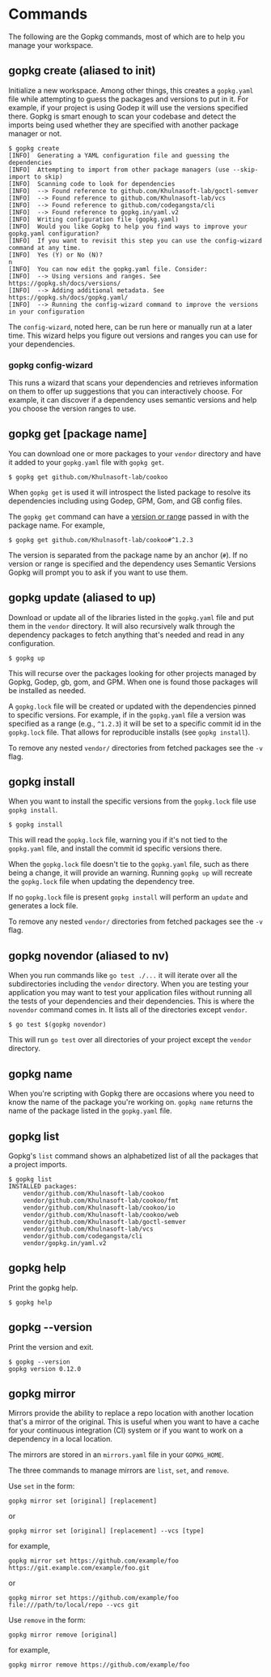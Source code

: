 # Commands

The following are the Gopkg commands, most of which are to help you manage your workspace.

## gopkg create (aliased to init)

Initialize a new workspace. Among other things, this creates a `gopkg.yaml` file
while attempting to guess the packages and versions to put in it. For example,
if your project is using Godep it will use the versions specified there. Gopkg
is smart enough to scan your codebase and detect the imports being used whether
they are specified with another package manager or not.

    $ gopkg create
    [INFO]	Generating a YAML configuration file and guessing the dependencies
    [INFO]	Attempting to import from other package managers (use --skip-import to skip)
    [INFO]	Scanning code to look for dependencies
    [INFO]	--> Found reference to github.com/Khulnasoft-lab/goctl-semver
    [INFO]	--> Found reference to github.com/Khulnasoft-lab/vcs
    [INFO]	--> Found reference to github.com/codegangsta/cli
    [INFO]	--> Found reference to gopkg.in/yaml.v2
    [INFO]	Writing configuration file (gopkg.yaml)
    [INFO]	Would you like Gopkg to help you find ways to improve your gopkg.yaml configuration?
    [INFO]	If you want to revisit this step you can use the config-wizard command at any time.
    [INFO]	Yes (Y) or No (N)?
    n
    [INFO]	You can now edit the gopkg.yaml file. Consider:
    [INFO]	--> Using versions and ranges. See https://gopkg.sh/docs/versions/
    [INFO]	--> Adding additional metadata. See https://gopkg.sh/docs/gopkg.yaml/
    [INFO]	--> Running the config-wizard command to improve the versions in your configuration

The `config-wizard`, noted here, can be run here or manually run at a later time.
This wizard helps you figure out versions and ranges you can use for your
dependencies.

### gopkg config-wizard

This runs a wizard that scans your dependencies and retrieves information on them
to offer up suggestions that you can interactively choose. For example, it can
discover if a dependency uses semantic versions and help you choose the version
ranges to use.

## gopkg get [package name]

You can download one or more packages to your `vendor` directory and have it added to your
`gopkg.yaml` file with `gopkg get`.

    $ gopkg get github.com/Khulnasoft-lab/cookoo

When `gopkg get` is used it will introspect the listed package to resolve its dependencies including using Godep, GPM, Gom, and GB config files.

The `gopkg get` command can have a [version or range](versions.md) passed in with the package name. For example,

    $ gopkg get github.com/Khulnasoft-lab/cookoo#^1.2.3

The version is separated from the package name by an anchor (`#`). If no version or range is specified and the dependency uses Semantic Versions Gopkg will prompt you to ask if you want to use them.

## gopkg update (aliased to up)

Download or update all of the libraries listed in the `gopkg.yaml` file and put
them in the `vendor` directory. It will also recursively walk through the
dependency packages to fetch anything that's needed and read in any configuration.

    $ gopkg up

This will recurse over the packages looking for other projects managed by Gopkg,
Godep, gb, gom, and GPM. When one is found those packages will be installed as needed.

A `gopkg.lock` file will be created or updated with the dependencies pinned to
specific versions. For example, if in the `gopkg.yaml` file a version was
specified as a range (e.g., `^1.2.3`) it will be set to a specific commit id in
the `gopkg.lock` file. That allows for reproducible installs (see `gopkg install`).

To remove any nested `vendor/` directories from fetched packages see the `-v` flag.

## gopkg install

When you want to install the specific versions from the `gopkg.lock` file use `gopkg install`.

    $ gopkg install

This will read the `gopkg.lock` file, warning you if it's not tied to the `gopkg.yaml` file, and install the commit id specific versions there.

When the `gopkg.lock` file doesn't tie to the `gopkg.yaml` file, such as there being a change, it will provide an warning. Running `gopkg up` will recreate the `gopkg.lock` file when updating the dependency tree.

If no `gopkg.lock` file is present `gopkg install` will perform an `update` and generates a lock file.

To remove any nested `vendor/` directories from fetched packages see the `-v` flag.

## gopkg novendor (aliased to nv)

When you run commands like `go test ./...` it will iterate over all the subdirectories including the `vendor` directory. When you are testing your application you may want to test your application files without running all the tests of your dependencies and their dependencies. This is where the `novendor` command comes in. It lists all of the directories except `vendor`.

    $ go test $(gopkg novendor)

This will run `go test` over all directories of your project except the `vendor` directory.

## gopkg name

When you're scripting with Gopkg there are occasions where you need to know the name of the package you're working on. `gopkg name` returns the name of the package listed in the `gopkg.yaml` file.

## gopkg list

Gopkg's `list` command shows an alphabetized list of all the packages that a project imports.

    $ gopkg list
    INSTALLED packages:
    	vendor/github.com/Khulnasoft-lab/cookoo
    	vendor/github.com/Khulnasoft-lab/cookoo/fmt
    	vendor/github.com/Khulnasoft-lab/cookoo/io
    	vendor/github.com/Khulnasoft-lab/cookoo/web
    	vendor/github.com/Khulnasoft-lab/goctl-semver
    	vendor/github.com/Khulnasoft-lab/vcs
    	vendor/github.com/codegangsta/cli
    	vendor/gopkg.in/yaml.v2

## gopkg help

Print the gopkg help.

    $ gopkg help

## gopkg --version

Print the version and exit.

    $ gopkg --version
    gopkg version 0.12.0

## gopkg mirror

Mirrors provide the ability to replace a repo location with
another location that's a mirror of the original. This is useful when you want
to have a cache for your continuous integration (CI) system or if you want to
work on a dependency in a local location.

The mirrors are stored in an `mirrors.yaml` file in your `GOPKG_HOME`.

The three commands to manage mirrors are `list`, `set`, and `remove`.

Use `set` in the form:

    gopkg mirror set [original] [replacement]

or

    gopkg mirror set [original] [replacement] --vcs [type]

for example,

    gopkg mirror set https://github.com/example/foo https://git.example.com/example/foo.git

or

    gopkg mirror set https://github.com/example/foo file:///path/to/local/repo --vcs git

Use `remove` in the form:

    gopkg mirror remove [original]

for example,

    gopkg mirror remove https://github.com/example/foo
